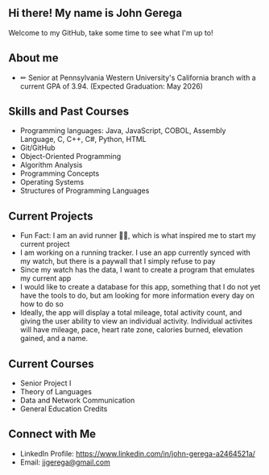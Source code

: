 ## Hi there! My name is John Gerega
Welcome to my GitHub, take some time to see what I'm up to!

## About me
- ✏ Senior at Pennsylvania Western University's California branch with a current GPA of 3.94. (Expected Graduation: May 2026)

## Skills and Past Courses
- Programming languages: Java, JavaScript, COBOL, Assembly Language, C, C++, C#, Python, HTML
- Git/GitHub
- Object-Oriented Programming
- Algorithm Analysis
- Programming Concepts
- Operating Systems
- Structures of Programming Languages

## Current Projects
- Fun Fact: I am an avid runner 🏃‍♂️, which is what inspired me to start my current project
- I am working on a running tracker. I use an app currently synced with my watch, but there is a paywall that I simply refuse to pay
- Since my watch has the data, I want to create a program that emulates my current app
- I would like to create a database for this app, something that I do not yet have the tools to do, but am looking for more information every day on how to do so
- Ideally, the app will display a total mileage, total activity count, and giving the user ability to view an individual activity. Individual activites will have mileage, pace, heart rate zone, calories burned, elevation gained, and a name.

## Current Courses
- Senior Project I
- Theory of Languages
- Data and Network Communication
- General Education Credits

## Connect with Me
- LinkedIn Profile: https://www.linkedin.com/in/john-gerega-a2464521a/
- Email: jjgerega@gmail.com

<!--
**jjdeuce06/jjdeuce06** is a ✨ _special_ ✨ repository because its `README.md` (this file) appears on your GitHub profile.

Here are some ideas to get you started:

- 🔭 I’m currently working on ...
- 🌱 I’m currently learning ...
- 👯 I’m looking to collaborate on ...
- 🤔 I’m looking for help with ...
- 💬 Ask me about ...
- 📫 How to reach me: ...
- 😄 Pronouns: ...
- ⚡ Fun fact: ...
-->
